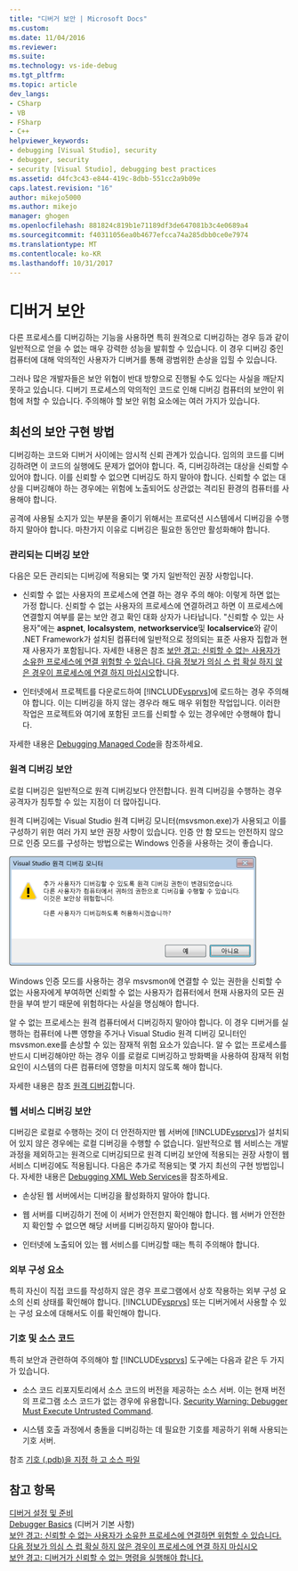 ```yaml
---
title: "디버거 보안 | Microsoft Docs"
ms.custom: 
ms.date: 11/04/2016
ms.reviewer: 
ms.suite: 
ms.technology: vs-ide-debug
ms.tgt_pltfrm: 
ms.topic: article
dev_langs:
- CSharp
- VB
- FSharp
- C++
helpviewer_keywords:
- debugging [Visual Studio], security
- debugger, security
- security [Visual Studio], debugging best practices
ms.assetid: d4fc3c43-e844-419c-8dbb-551cc2a9b09e
caps.latest.revision: "16"
author: mikejo5000
ms.author: mikejo
manager: ghogen
ms.openlocfilehash: 881824c819b1e71189df3de647081b3c4e0689a4
ms.sourcegitcommit: f40311056ea0b4677efcca74a285dbb0ce0e7974
ms.translationtype: MT
ms.contentlocale: ko-KR
ms.lasthandoff: 10/31/2017
---
```

# <a name="debugger-security"></a>디버거 보안
다른 프로세스를 디버깅하는 기능을 사용하면 특히 원격으로 디버깅하는 경우 등과 같이 일반적으로 얻을 수 없는 매우 강력한 성능을 발휘할 수 있습니다. 이 경우 디버깅 중인 컴퓨터에 대해 악의적인 사용자가 디버거를 통해 광범위한 손상을 입힐 수 있습니다.  
  
 그러나 많은 개발자들은 보안 위협이 반대 방향으로 진행될 수도 있다는 사실을 깨닫지 못하고 있습니다. 디버기 프로세스의 악의적인 코드로 인해 디버깅 컴퓨터의 보안이 위험에 처할 수 있습니다. 주의해야 할 보안 위험 요소에는 여러 가지가 있습니다.  
  
## <a name="security-best-practices"></a>최선의 보안 구현 방법  
 디버깅하는 코드와 디버거 사이에는 암시적 신뢰 관계가 있습니다. 임의의 코드를 디버깅하려면 이 코드의 실행에도 문제가 없어야 합니다. 즉, 디버깅하려는 대상을 신뢰할 수 있어야 합니다. 이를 신뢰할 수 없으면 디버깅도 하지 말아야 합니다. 신뢰할 수 없는 대상을 디버깅해야 하는 경우에는 위험에 노출되어도 상관없는 격리된 환경의 컴퓨터를 사용해야 합니다.  
  
 공격에 사용될 소지가 있는 부분을 줄이기 위해서는 프로덕션 시스템에서 디버깅을 수행하지 말아야 합니다. 마찬가지 이유로 디버깅은 필요한 동안만 활성화해야 합니다.  
  
### <a name="managed-debugging-security"></a>관리되는 디버깅 보안  
 다음은 모든 관리되는 디버깅에 적용되는 몇 가지 일반적인 권장 사항입니다.  
  
-   신뢰할 수 없는 사용자의 프로세스에 연결 하는 경우 주의 해야: 이렇게 하면 없는 가정 합니다. 신뢰할 수 없는 사용자의 프로세스에 연결하려고 하면 이 프로세스에 연결할지 여부를 묻는 보안 경고 확인 대화 상자가 나타납니다. "신뢰할 수 있는 사용자"에는 **aspnet**, **localsystem**, **networkservice**및 **localservice**와 같이 .NET Framework가 설치된 컴퓨터에 일반적으로 정의되는 표준 사용자 집합과 현재 사용자가 포함됩니다. 자세한 내용은 참조 [보안 경고: 신뢰할 수 없는 사용자가 소유한 프로세스에 연결 위험할 수 있습니다. 다음 정보가 의심 스 럽 확실 하지 않은 경우이 프로세스에 연결 하지 마십시오](../debugger/security-warning-attaching-to-a-process-owned-by-an-untrusted-user-can-be-dangerous-if-the-following-information-looks-suspicious-or-you-are-unsure-do-not-attach-to-this-process.md)합니다.  
  
-   인터넷에서 프로젝트를 다운로드하여 [!INCLUDE[vsprvs](../code-quality/includes/vsprvs_md.md)]에 로드하는 경우 주의해야 합니다. 이는 디버깅을 하지 않는 경우라 해도 매우 위험한 작업입니다. 이러한 작업은 프로젝트와 여기에 포함된 코드를 신뢰할 수 있는 경우에만 수행해야 합니다.  
  
 자세한 내용은 [Debugging Managed Code](../debugger/debugging-managed-code.md)을 참조하세요.  
  
### <a name="remote-debugging-security"></a>원격 디버깅 보안  
 로컬 디버깅은 일반적으로 원격 디버깅보다 안전합니다. 원격 디버깅을 수행하는 경우 공격자가 침투할 수 있는 지점이 더 많아집니다.  
  
 원격 디버깅에는 Visual Studio 원격 디버깅 모니터(msvsmon.exe)가 사용되고 이를 구성하기 위한 여러 가지 보안 권장 사항이 있습니다. 인증 안 함 모드는 안전하지 않으므로 인증 모드를 구성하는 방법으로는 Windows 인증을 사용하는 것이 좋습니다.  
  
 ![오류 대화 상자](../debugger/media/dbg_err_remotepermissionschanged.png "DBG_ERR_RemotePermissionsChanged")  
  
 Windows 인증 모드를 사용하는 경우 msvsmon에 연결할 수 있는 권한을 신뢰할 수 없는 사용자에게 부여하면 신뢰할 수 없는 사용자가 컴퓨터에서 현재 사용자의 모든 권한을 부여 받기 때문에 위험하다는 사실을 명심해야 합니다.  
  
 알 수 없는 프로세스는 원격 컴퓨터에서 디버깅하지 말아야 합니다. 이 경우 디버거를 실행하는 컴퓨터에 나쁜 영향을 주거나 Visual Studio 원격 디버깅 모니터인 msvsmon.exe를 손상할 수 있는 잠재적 위험 요소가 있습니다. 알 수 없는 프로세스를 반드시 디버깅해야만 하는 경우 이를 로컬로 디버깅하고 방화벽을 사용하여 잠재적 위험 요인이 시스템의 다른 컴퓨터에 영향을 미치지 않도록 해야 합니다.  
  
 자세한 내용은 참조 [원격 디버깅](../debugger/remote-debugging.md)합니다.  
  
### <a name="web-services-debugging-security"></a>웹 서비스 디버깅 보안  
 디버깅은 로컬로 수행하는 것이 더 안전하지만 웹 서버에 [!INCLUDE[vsprvs](../code-quality/includes/vsprvs_md.md)]가 설치되어 있지 않은 경우에는 로컬 디버깅을 수행할 수 없습니다. 일반적으로 웹 서비스는 개발 과정을 제외하고는 원격으로 디버깅되므로 원격 디버깅 보안에 적용되는 권장 사항이 웹 서비스 디버깅에도 적용됩니다. 다음은 추가로 적용되는 몇 가지 최선의 구현 방법입니다. 자세한 내용은 [Debugging XML Web Services](http://msdn.microsoft.com/en-us/c900b137-9fbd-4f59-91b5-9c2c6ce06f00)을 참조하세요.  
  
-   손상된 웹 서버에서는 디버깅을 활성화하지 말아야 합니다.  
  
-   웹 서버를 디버깅하기 전에 이 서버가 안전한지 확인해야 합니다. 웹 서버가 안전한지 확인할 수 없으면 해당 서버를 디버깅하지 말아야 합니다.  
  
-   인터넷에 노출되어 있는 웹 서비스를 디버깅할 때는 특히 주의해야 합니다.  
  
### <a name="external-components"></a>외부 구성 요소  
 특히 자신이 직접 코드를 작성하지 않은 경우 프로그램에서 상호 작용하는 외부 구성 요소의 신뢰 상태를 확인해야 합니다. [!INCLUDE[vsprvs](../code-quality/includes/vsprvs_md.md)] 또는 디버거에서 사용할 수 있는 구성 요소에 대해서도 이를 확인해야 합니다.  
  
### <a name="symbols-and-source-code"></a>기호 및 소스 코드  
 특히 보안과 관련하여 주의해야 할 [!INCLUDE[vsprvs](../code-quality/includes/vsprvs_md.md)] 도구에는 다음과 같은 두 가지가 있습니다.  
  
-   소스 코드 리포지토리에서 소스 코드의 버전을 제공하는 소스 서버. 이는 현재 버전의 프로그램 소스 코드가 없는 경우에 유용합니다. [Security Warning: Debugger Must Execute Untrusted Command](../debugger/security-warning-debugger-must-execute-untrusted-command.md).  
  
-   시스템 호출 과정에서 충돌을 디버깅하는 데 필요한 기호를 제공하기 위해 사용되는 기호 서버.  
  
 참조 [기호 (.pdb)을 지정 하 고 소스 파일](../debugger/specify-symbol-dot-pdb-and-source-files-in-the-visual-studio-debugger.md)  
  
## <a name="see-also"></a>참고 항목  
 [디버거 설정 및 준비](../debugger/debugger-settings-and-preparation.md)   
 [Debugger Basics](../debugger/debugger-basics.md) (디버거 기본 사항)  
 [보안 경고: 신뢰할 수 없는 사용자가 소유한 프로세스에 연결하면 위험할 수 있습니다. 다음 정보가 의심 스 럽 확실 하지 않은 경우이 프로세스에 연결 하지 마십시오](../debugger/security-warning-attaching-to-a-process-owned-by-an-untrusted-user-can-be-dangerous-if-the-following-information-looks-suspicious-or-you-are-unsure-do-not-attach-to-this-process.md)   
 [보안 경고: 디버거가 신뢰할 수 없는 명령을 실행해야 합니다.](../debugger/security-warning-debugger-must-execute-untrusted-command.md)